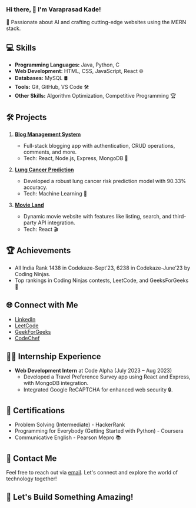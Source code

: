 
### Hi there, 👋 I'm Varaprasad Kade!
 🚀 Passionate about AI and crafting cutting-edge websites using the MERN stack.
## 💻 Skills
- **Programming Languages:** Java, Python, C
- **Web Development:** HTML, CSS, JavaScript, React 🌐
- **Databases:** MySQL 🛢️
- **Tools:** Git, GitHub, VS Code 🛠️
- **Other Skills:** Algorithm Optimization, Competitive Programming 🏆

## 🛠️ Projects
1. **[Blog Management System](https://github.com/kvprasad13/Content-Management-System/tree/master)**
   - Full-stack blogging app with authentication, CRUD operations, comments, and more.
   - Tech: React, Node.js, Express, MongoDB 🚀

2. **[Lung Cancer Prediction](https://github.com/kvprasad13/Lung_Cancer_Prediction)**
   - Developed a robust lung cancer risk prediction model with 90.33% accuracy.
   - Tech: Machine Learning 🧠

3. **[Movie Land](https://github.com/kvprasad13/MovieLand-React)**
   - Dynamic movie website with features like listing, search, and third-party API integration.
   - Tech: React 🎬

## 🏆 Achievements
- All India Rank 1438 in Codekaze-Sept’23, 6238 in Codekaze-June’23 by Coding Ninjas.
- Top rankings in Coding Ninjas contests, LeetCode, and GeeksForGeeks 🥇

## 🌐 Connect with Me
- [LinkedIn](https://www.linkedin.com/in/kvprasad13/)
- [LeetCode](https://leetcode.com/varaprasadkade/)
- [GeekForGeeks](https://auth.geeksforgeeks.org/user/varaprasadkade)
- [CodeChef](https://www.codechef.com/users/varaprasadkade)

## 👨‍💻 Internship Experience
- **Web Development Intern** at Code Alpha (July 2023 – Aug 2023)
  - Developed a Travel Preference Survey app using React and Express, with MongoDB integration.
  - Integrated Google ReCAPTCHA for enhanced web security 🔒.

## 📜 Certifications
- Problem Solving (Intermediate) - HackerRank
- Programming for Everybody (Getting Started with Python) - Coursera
- Communicative English - Pearson Mepro 📚

## 📧 Contact Me
Feel free to reach out via [email](mailto:varaprasadkade@gmail.com). Let's connect and explore the world of technology together!

## 🚀 Let's Build Something Amazing!
